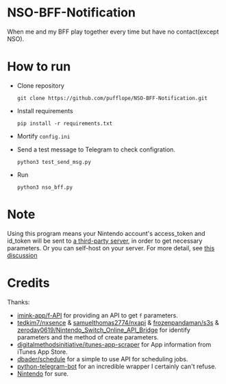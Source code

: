# NSO-BFF-Notification
When me and my BFF play together every time but have no contact(except NSO).

# How to run

* Clone repository 

  ```
  git clone https://github.com/pufflope/NSO-BFF-Notification.git
  ```


* Install requirements 

  ```
  pip install -r requirements.txt
  ```

* Mortify `config.ini`

* Send a test message to Telegram to check configration.

  ```
  python3 test_send_msg.py
  ```

* Run

  ```
  python3 nso_bff.py
  ```


# Note

Using this program means your Nintendo account's access_token and id_token will be sent to [a third-party server](https://github.com/imink-app/f-API), in order to get necessary parameters. Or you can self-host on your server. For more detail, see [this discussion](https://github.com/samuelthomas2774/nxapi/discussions/10)


# Credits

Thanks:
* [imink-app/f-API](https://github.com/imink-app/f-API) for providing an API to get `f` parameters.
* [tedkim7/nxsence](https://github.com/tedkim7/nxsence/) & [samuelthomas2774/nxapi](https://github.com/samuelthomas2774/nxapi) & [frozenpandaman/s3s](https://github.com/frozenpandaman/s3s) & [zeroday0619/Nintendo_Switch_Online_API_Bridge](https://github.com/zeroday0619/Nintendo_Switch_Online_API_Bridge) 
  for identify parameters and the method of create parameters.
* [digitalmethodsinitiative/itunes-app-scraper](https://github.com/digitalmethodsinitiative/itunes-app-scraper)
for App information from iTunes App Store.
* [dbader/schedule](https://github.com/dbader/schedule) for a simple to use API for scheduling jobs.
* [python-telegram-bot](https://github.com/python-telegram-bot/python-telegram-bot) for an incredible wrapper I certainly can't refuse.
* [Nintendo](https://www.nintendo.com/) for sure.